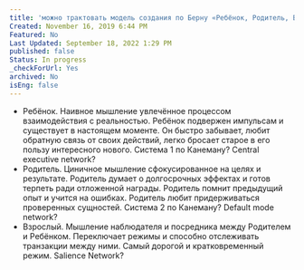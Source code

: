 ```yaml
---
title: 'можно трактовать модель создания по Берну «Ребёнок, Родитель, Взрослый» как три режима мышления каждый из которых:'
Created: November 16, 2019 6:44 PM
Featured: No
Last Updated: September 18, 2022 1:29 PM
published: false
Status: In progress
_checkForUrl: Yes
archived: No
isEng: false
---
```


- Ребёнок. Наивное мышление увлечённое процессом взаимодействия с реальностью. Ребёнок подвержен импульсам и существует в настоящем моменте. Он быстро забывает, любит обратную связь от своих действий, легко бросает старое в его пользу интересного нового. Система 1 по Канеману? Central executive network?
- Родитель. Циничное мышление сфокусированное на целях и результате. Родитель думает о долгосрочных эффектах и готов терпеть ради отложенной награды. Родитель помнит предыдущий опыт и учится на ошибках. Родитель любит придерживаться проверенных сущностей. Система 2 по Канеману? Default mode network?
- Взрослый. Мышление наблюдателя и посредника между Родителем и Ребёнком. Переключает режимы и способно отслеживать транзакции между ними. Самый дорогой и кратковременный режим. Salience Network?